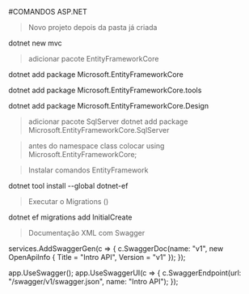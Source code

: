 #COMANDOS ASP.NET

>Novo projeto depois da pasta já criada

dotnet new mvc

>adicionar pacote EntityFrameworkCore

dotnet add package Microsoft.EntityFrameworkCore  

dotnet add package Microsoft.EntityFrameworkCore.tools

dotnet add package Microsoft.EntityFrameworkCore.Design

>adicionar pacote SqlServer
dotnet add package Microsoft.EntityFrameworkCore.SqlServer

>antes do namespace class colocar 
using Microsoft.EntityFrameworkCore;

>Instalar comandos EntityFramework

dotnet tool install --global dotnet-ef

>Executar o Migrations ()

dotnet ef migrations add InitialCreate

>Documentação XML com Swagger

services.AddSwaggerGen(c => { c.SwaggerDoc(name: "v1", new OpenApiInfo { Title = "Intro API", Version = "v1" }); });

app.UseSwagger();
            app.UseSwaggerUI(c => { c.SwaggerEndpoint(url: "/swagger/v1/swagger.json", name: "Intro API"); });

